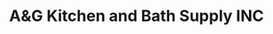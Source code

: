 ---
title: "A&G Kitchen and Bath Supply INC"
url: /elk-grove/aandg-kitchen-and-bath-supply-inc/
shop: kitchen
---